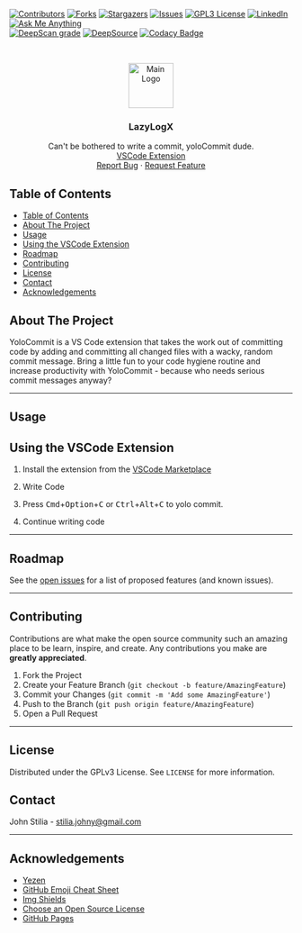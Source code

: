 [![Contributors][contributors-shield]][contributors-url]
[![Forks][forks-shield]][forks-url]
[![Stargazers][stars-shield]][stars-url]
[![Issues][issues-shield]][issues-url]
[![GPL3 License][license-shield]][license-url]
[![LinkedIn][linkedin-shield]][linkedin-url]
[![Ask Me Anything][ask-me-anything]][personal-page]
<br>
[![DeepScan grade](https://deepscan.io/api/teams/20369/projects/23976/branches/733365/badge/grade.svg)](https://deepscan.io/dashboard#view=project&tid=20369&pid=23976&bid=733365)
[![DeepSource](https://deepsource.io/gh/non-existing-organization/yoloCommit.svg/?label=active+issues&show_trend=true&token=6JQcSY0CMG0I2x05AgkwzzS3)](https://deepsource.io/gh/non-existing-organization/yoloCommit/?ref=repository-badge)
[![Codacy Badge](https://app.codacy.com/project/badge/Grade/05def42fc9d64638a1dcedd149d1d5ed)](https://www.codacy.com/gh/non-existing-organization/yoloCommit/dashboard?utm_source=github.com&utm_medium=referral&utm_content=non-existing-organization/yoloCommit&utm_campaign=Badge_Grade)

<!-- PROJECT LOGO -->
<br />
<p align="center">
  <a href="https://github.com/non-existing-organization/yoloCommit">
    <img src="https://github.com/non-existing-organization/yoloCommit/raw/master/resources/yolo.png" alt="Main Logo" width="80" height="80">
  </a>

  <h3 align="center">LazyLogX</h3>

  <p align="center">
Can't be bothered to write a commit, yoloCommit dude.
    <br />
    <a href="https://marketplace.visualstudio.com/items?itemName=JohnStilia.lazylogx">VSCode Extension</a>
    </br>
    <a href="https://github.com/non-existing-organization/yoloCommit/issues/new?labels=i%3A+bug&template=1-bug-report.md">Report Bug</a>
    ·
    <a href="https://github.com/non-existing-organization/yoloCommit/issues/new?labels=i%3A+enhancement&template=2-feature-request.md">Request Feature</a>

  </p>
</p>

<!-- TABLE OF CONTENTS -->

## Table of Contents

- [Table of Contents](#table-of-contents)
- [About The Project](#about-the-project)
- [Usage](#usage)
- [Using the VSCode Extension](#using-the-vscode-extension)
- [Roadmap](#roadmap)
- [Contributing](#contributing)
- [License](#license)
- [Contact](#contact)
- [Acknowledgements](#acknowledgements)

<!-- ABOUT THE PROJECT -->

## About The Project

YoloCommit is a VS Code extension that takes the work out of committing code by adding and committing all changed files with a wacky, random commit message. Bring a little fun to your code hygiene routine and increase productivity with YoloCommit - because who needs serious commit messages anyway?

---

## Usage

## Using the VSCode Extension

1. Install the extension from the [VSCode Marketplace](https://marketplace.visualstudio.com/items?itemName=JohnStilia.yolocommit)
2. Write Code

3. Press <kbd>Cmd</kbd>+<kbd>Option</kbd>+<kbd>C</kbd> or <kbd>Ctrl</kbd>+<kbd>Alt</kbd>+<kbd>C</kbd> to yolo commit.
4. Continue writing code

---

## Roadmap

See the [open issues](https://github.com/non-existing-organization/yoloCommit/issues) for a list of proposed features (and known issues).

---

<!-- CONTRIBUTING -->

## Contributing

Contributions are what make the open source community such an amazing place to be learn, inspire, and create. Any contributions you make are **greatly appreciated**.

1. Fork the Project
2. Create your Feature Branch (`git checkout -b feature/AmazingFeature`)
3. Commit your Changes (`git commit -m 'Add some AmazingFeature'`)
4. Push to the Branch (`git push origin feature/AmazingFeature`)
5. Open a Pull Request

---

<!-- LICENSE -->

## License

Distributed under the GPLv3 License. See `LICENSE` for more information.

## Contact

John Stilia - stilia.johny@gmail.com

---

## Acknowledgements

- [Yezen](https://github.com/yezen-alnafei)
- [GitHub Emoji Cheat Sheet](https://www.webpagefx.com/tools/emoji-cheat-sheet)
- [Img Shields](https://shields.io)
- [Choose an Open Source License](https://choosealicense.com)
- [GitHub Pages](https://pages.github.com)

[contributors-shield]: https://img.shields.io/github/contributors/non-existing-organization/yoloCommit.svg
[contributors-url]: https://github.com/non-existing-organization/yoloCommit/graphs/contributors
[forks-shield]: https://img.shields.io/github/forks/non-existing-organization/yoloCommit.svg
[forks-url]: https://github.com/non-existing-organization/yoloCommit/network/members
[stars-shield]: https://img.shields.io/github/stars/non-existing-organization/yoloCommit.svg
[stars-url]: https://github.com/non-existing-organization/yoloCommit/stargazers
[issues-shield]: https://img.shields.io/github/issues/non-existing-organization/yoloCommit.svg
[issues-url]: https://github.com/non-existing-organization/yoloCommit/issues
[license-shield]: https://img.shields.io/github/license/non-existing-organization/yoloCommit
[license-url]: https://github.com/non-existing-organization/yoloCommit/blob/master/LICENSE.txt
[linkedin-shield]: https://img.shields.io/badge/-LinkedIn-black.svg

[linkedin-url]: https://linkedin.com/in/]/
[ask-me-anything]: https://img.shields.io/badge/Ask%20me-anything-1abc9c.svg
[personal-page]: https://github.com/stiliajohny
